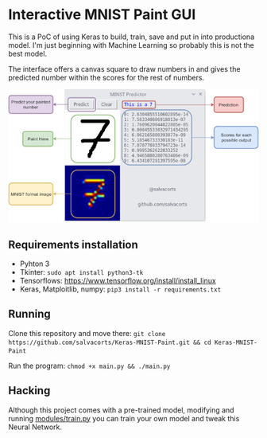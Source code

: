 # Interactive MNIST Paint GUI

This is a PoC of using Keras to build, train, save and put in into productiona model.
I'm just beginning with Machine Learning so probably this is not the best model.

The interface offers a canvas square to draw numbers in and gives the predicted number within the scores for the rest of numbers.

![GUI](images/gui.png)


## Requirements installation
- Pyhton 3
- Tkinter: `sudo apt install python3-tk`
- Tensorflows: https://www.tensorflow.org/install/install_linux
- Keras, Matploitlib, numpy: `pip3 install -r requirements.txt`


## Running
Clone this repository and move there:
`git clone https://github.com/salvacorts/Keras-MNIST-Paint.git && cd Keras-MNIST-Paint`

Run the program:
`chmod +x main.py && ./main.py`


## Hacking
Although this project comes with a pre-trained model, modifying and running [modules/train.py](https://github.com/salvacorts/Keras-MNIST-Paint/blob/master/modules/train.py) you can train your own model and tweak this Neural Network.
